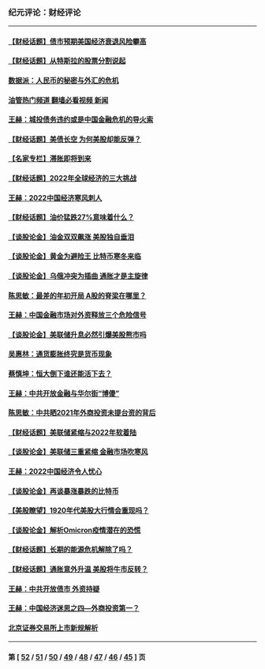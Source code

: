 ### 纪元评论：财经评论
---
#### [【财经话题】债市预期美国经济衰退风险攀高](../../pages/nsc1026/n13698043.md?04230330) 
#### [【财经话题】从特斯拉的股票分割说起](../../pages/nsc1026/n13679733.md?04230330) 
#### [数据派：人民币的秘密与外汇的危机](../../pages/nsc1026/n13667092.md?04230330) 
#### [油管热门频道 翻墙必看视频 新闻](ok?04230330)
#### [王赫：城投债务违约或是中国金融危机的导火索](../../pages/nsc1026/n13665322.md?04230330) 
#### [【财经话题】美债长空 为何美股却能反弹？](../../pages/nsc1026/n13665895.md?04230330) 
#### [【名家专栏】滞胀即将到来](../../pages/nsc1026/n13658171.md?04230330) 
#### [【财经话题】2022年全球经济的三大挑战](../../pages/nsc1026/n13654423.md?04230330) 
#### [王赫：2022中国经济寒风刺人](../../pages/nsc1026/n13651403.md?04230330) 
#### [【财经话题】油价猛跌27%意味着什么？](../../pages/nsc1026/n13648767.md?04230330) 
#### [【谈股论金】油金双双飙涨 美股独自垂泪](../../pages/nsc1026/n13631742.md?04230330) 
#### [【谈股论金】黄金为避险王 比特币寒冬来临](../../pages/nsc1026/n13600406.md?04230330) 
#### [【谈股论金】乌俄冲突为插曲 通胀才是主旋律](../../pages/nsc1026/n13576797.md?04230330) 
#### [陈思敏：最差的年初开局 A股的脊梁在哪里？](../../pages/nsc1026/n13558359.md?04230330) 
#### [王赫：中国金融市场对外资释放三个危险信号](../../pages/nsc1026/n13546389.md?04230330) 
#### [【谈股论金】美联储升息必然引爆美股熊市吗](../../pages/nsc1026/n13519194.md?04230330) 
#### [吴惠林：通货膨胀终究是货币现象](../../pages/nsc1026/n13512979.md?04230330) 
#### [蔡慎坤：恒大倒下谁还能活下去？](../../pages/nsc1026/n13501831.md?04230330) 
#### [王赫：中共开放金融与华尔街“博傻”](../../pages/nsc1026/n13501138.md?04230330) 
#### [陈思敏：中共晒2021年外商投资未提台资的背后](../../pages/nsc1026/n13501057.md?04230330) 
#### [【财经话题】美联储紧缩与2022年软着陆](../../pages/nsc1026/n13498354.md?04230330) 
#### [【谈股论金】美联储三重紧缩 金融市场吹寒风](../../pages/nsc1026/n13487202.md?04230330) 
#### [王赫：2022中国经济令人忧心](../../pages/nsc1026/n13480433.md?04230330) 
#### [【谈股论金】再谈暴涨暴跌的比特币](../../pages/nsc1026/n13428036.md?04230330) 
#### [【美股瞭望】1920年代美股大行情会重现吗？](../../pages/nsc1026/n13425425.md?04230330) 
#### [【谈股论金】解析Omicron疫情潜在的恐慌](../../pages/nsc1026/n13403704.md?04230330) 
#### [【财经话题】长期的能源危机解除了吗？](../../pages/nsc1026/n13378041.md?04230330) 
#### [【财经话题】通胀意外升温 美股将牛市反转？](../../pages/nsc1026/n13370659.md?04230330) 
#### [王赫：中共开放债市 外资持疑](../../pages/nsc1026/n13366203.md?04230330) 
#### [王赫：中国经济迷思之四—外商投资第一？](../../pages/nsc1026/n13354150.md?04230330) 
#### [北京证券交易所上市新规解析](../../pages/nsc1026/n13348292.md?04230330) 

---
#### 第 [ [52](./52.md?04230330) / [51](./51.md?04230330) / [50](./50.md?04230330) / [49](./49.md?04230330) / [48](./48.md?04230330) / [47](./47.md?04230330) / [46](./46.md?04230330) / [45](./45.md?04230330) ] 页
